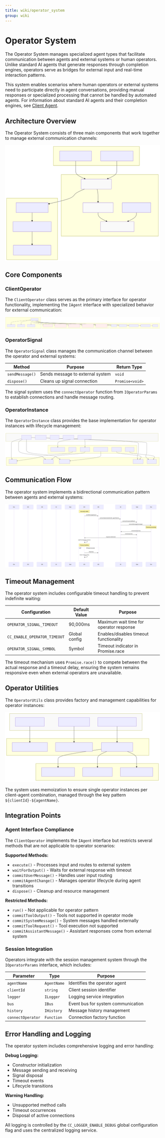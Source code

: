 ```yaml
---
title: wiki/operator_system
group: wiki
---
```


# Operator System

The Operator System manages specialized agent types that facilitate communication between agents and external systems or human operators. Unlike standard AI agents that generate responses through completion engines, operators serve as bridges for external input and real-time interaction patterns.

This system enables scenarios where human operators or external systems need to participate directly in agent conversations, providing manual responses or specialized processing that cannot be handled by automated agents. For information about standard AI agents and their completion engines, see [Client Agent](#2.1).

## Architecture Overview

The Operator System consists of three main components that work together to manage external communication channels:

![Mermaid Diagram](./diagrams\12_Operator_System_0.svg)

## Core Components

### ClientOperator

The `ClientOperator` class serves as the primary interface for operator functionality, implementing the `IAgent` interface with specialized behavior for external communication:

![Mermaid Diagram](./diagrams\12_Operator_System_1.svg)

### OperatorSignal

The `OperatorSignal` class manages the communication channel between the operator and external systems:

| Method | Purpose | Return Type |
|--------|---------|-------------|
| `sendMessage()` | Sends message to external system | `void` |
| `dispose()` | Cleans up signal connection | `Promise<void>` |

The signal system uses the `connectOperator` function from `IOperatorParams` to establish connections and handle message routing.

### OperatorInstance

The `OperatorInstance` class provides the base implementation for operator instances with lifecycle management:

![Mermaid Diagram](./diagrams\12_Operator_System_2.svg)

## Communication Flow

The operator system implements a bidirectional communication pattern between agents and external systems:

![Mermaid Diagram](./diagrams\12_Operator_System_3.svg)

## Timeout Management

The operator system includes configurable timeout handling to prevent indefinite waiting:

| Configuration | Default Value | Purpose |
|---------------|---------------|---------|
| `OPERATOR_SIGNAL_TIMEOUT` | 90,000ms | Maximum wait time for operator response |
| `CC_ENABLE_OPERATOR_TIMEOUT` | Global config | Enables/disables timeout functionality |
| `OPERATOR_SIGNAL_SYMBOL` | Symbol | Timeout indicator in Promise.race |

The timeout mechanism uses `Promise.race()` to compete between the actual response and a timeout delay, ensuring the system remains responsive even when external operators are unavailable.

## Operator Utilities

The `OperatorUtils` class provides factory and management capabilities for operator instances:

![Mermaid Diagram](./diagrams\12_Operator_System_4.svg)

The system uses memoization to ensure single operator instances per client-agent combination, managed through the key pattern `${clientId}-${agentName}`.

## Integration Points

### Agent Interface Compliance

The `ClientOperator` implements the `IAgent` interface but restricts several methods that are not applicable to operator scenarios:

**Supported Methods:**
- `execute()` - Processes input and routes to external system
- `waitForOutput()` - Waits for external response with timeout
- `commitUserMessage()` - Handles user input routing
- `commitAgentChange()` - Manages operator lifecycle during agent transitions
- `dispose()` - Cleanup and resource management

**Restricted Methods:**
- `run()` - Not applicable for operator pattern
- `commitToolOutput()` - Tools not supported in operator mode
- `commitSystemMessage()` - System messages handled externally
- `commitToolRequest()` - Tool execution not supported
- `commitAssistantMessage()` - Assistant responses come from external system

### Session Integration

Operators integrate with the session management system through the `IOperatorParams` interface, which includes:

| Parameter | Type | Purpose |
|-----------|------|---------|
| `agentName` | `AgentName` | Identifies the operator agent |
| `clientId` | `string` | Client session identifier |
| `logger` | `ILogger` | Logging service integration |
| `bus` | `IBus` | Event bus for system communication |
| `history` | `IHistory` | Message history management |
| `connectOperator` | `Function` | Connection factory function |

## Error Handling and Logging

The operator system includes comprehensive logging and error handling:

**Debug Logging:**
- Constructor initialization
- Message sending and receiving
- Signal disposal
- Timeout events
- Lifecycle transitions

**Warning Handling:**
- Unsupported method calls
- Timeout occurrences
- Disposal of active connections

All logging is controlled by the `CC_LOGGER_ENABLE_DEBUG` global configuration flag and uses the centralized logging service.
